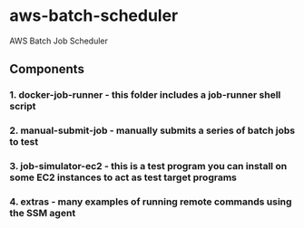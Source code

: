 # aws-batch-scheduler
AWS Batch Job Scheduler

## Components
### 1. docker-job-runner - this folder includes a job-runner shell script
### 2. manual-submit-job - manually submits a series of batch jobs to test
### 3. job-simulator-ec2 - this is a test program you can install on some EC2 instances to act as test target programs
### 4. extras - many examples of running remote commands using the SSM agent

